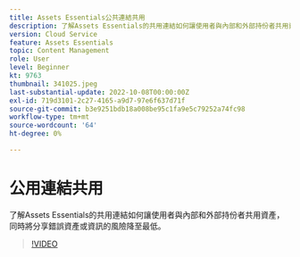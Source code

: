 ```yaml
---
title: Assets Essentials公共連結共用
description: 了解Assets Essentials的共用連結如何讓使用者與內部和外部持份者共用資產，同時將共用錯誤資產的風險降至最低……（說明應介於60到160個字元之間）
version: Cloud Service
feature: Assets Essentials
topic: Content Management
role: User
level: Beginner
kt: 9763
thumbnail: 341025.jpeg
last-substantial-update: 2022-10-08T00:00:00Z
exl-id: 719d3101-2c27-4165-a9d7-97e6f637d71f
source-git-commit: b3e9251bdb18a008be95c1fa9e5c79252a74fc98
workflow-type: tm+mt
source-wordcount: '64'
ht-degree: 0%

---
```


# 公用連結共用

了解Assets Essentials的共用連結如何讓使用者與內部和外部持份者共用資產，同時將分享錯誤資產或資訊的風險降至最低。

>[!VIDEO](https://video.tv.adobe.com/v/341025?quality=12&learn=on)
